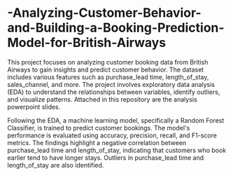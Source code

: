 # -Analyzing-Customer-Behavior-and-Building-a-Booking-Prediction-Model-for-British-Airways

This project focuses on analyzing customer booking data from British Airways to gain insights and predict customer behavior. 
The dataset includes various features such as purchase_lead time, length_of_stay, sales_channel, and more. 
The project involves exploratory data analysis (EDA) to understand the relationships between variables, identify outliers, and visualize patterns.
Attached in this repository are the analysis powerpoint slides.

Following the EDA, a machine learning model, specifically a Random Forest Classifier, is trained to predict customer bookings. 
The model's performance is evaluated using accuracy, precision, recall, and F1-score metrics. 
The findings highlight a negative correlation between purchase_lead time and length_of_stay, indicating that customers who book earlier tend to have longer stays. 
Outliers in purchase_lead time and length_of_stay are also identified.

